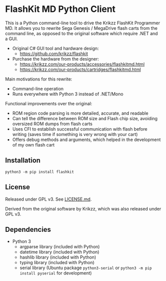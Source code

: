 # FlashKit MD Python Client

This is a Python command-line tool to drive the Krikzz FlashKit Programmer MD.
It allows you to rewrite Sega Genesis / MegaDrive flash carts from the command
line, as opposed to the original software which require .NET and a GUI.

 - Original C# GUI tool and hardware design:
   - https://github.com/krikzz/flashkit
 - Purchase the hardware from the designer:
   - https://krikzz.com/our-products/accessories/flashkitmd.html
   - https://krikzz.com/our-products/cartridges/flashkitmd.html

Main motivations for this rewrite:

 - Command-line operation
 - Runs everywhere with Python 3 instead of .NET/Mono

Functional improvements over the original:

 - ROM region code parsing is more detailed, accurate, and readable
 - Can tell the difference between ROM size and Flash chip size,
   avoiding oversized ROM dumps from flash carts
 - Uses CFI to establish successful communication with flash before writing
   (saves time if something is very wrong with your cart)
 - Offers debug methods and arguments, which helped in the development of my
   own flash cart


## Installation

```
python3 -m pip install flashkit
```


## License

Released under GPL v3.  See [LICENSE.md](LICENSE.md).

Derived from the original software by Krikzz, which was also released under GPL
v3.


## Dependencies

 - Python 3
   - argparse library (included with Python)
   - datetime library (included with Python)
   - hashlib library (included with Python)
   - typing library (included with Python)
   - serial library (Ubuntu package `python3-serial` or
                     `python3 -m pip install pyserial` for development)
